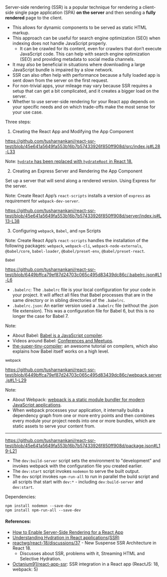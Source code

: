Server-side rendering (SSR) is a popular technique for rendering a client-side single page application (SPA) **on the server** and then sending a **fully rendered** page to the client. 
- This allows for dynamic components to be served as static HTML markup.
- This approach can be useful for search engine optimization (SEO) when indexing does not handle JavaScript properly. 
  - It can be crawled for its content, even for crawlers that don’t execute JavaScript code. This can help with search engine optimization (SEO) and providing metadata to social media channels.
- It may also be beneficial in situations where downloading a large JavaScript bundle is impaired by a slow network.
- SSR can also often help with performance because a fully loaded app is sent down from the server on the first request. 
- For non-trivial apps, your mileage may vary because SSR requires a setup that can get a bit complicated, and it creates a bigger load on the server. 
- Whether to use server-side rendering for your React app depends on your specific needs and on which trade-offs make the most sense for your use case.

Three steps:

1. Creating the React App and Modifying the App Component

https://github.com/tusharnankani/react-ssr-test/blob/45e641a5649fa553b16b7b57433926f850ff908d/src/index.js#L28-L33

Note: [`hydrate` has been replaced with `hydrateRoot` in React 18.](https://reactjs.org/docs/react-dom.html#hydrate:~:text=hydrate(element%2C%20container%5B%2C%20callback%5D)-,Note%3A,replaced%20with%20hydrateRoot%20in%20React%2018.%20See%20hydrateRoot%20for%20more%20info.,-Same%20as%20render()%2C%20but%20is%20used%20to%20hydrate%20a)

2. Creating an Express Server and Rendering the App Component

Set up a server that will send along a rendered version. Using Express for the server.

Note: Create React App’s `react-scripts` installs a version of `express` as requirement for `webpack-dev-server`.

https://github.com/tusharnankani/react-ssr-test/blob/45e641a5649fa553b16b7b57433926f850ff908d/server/index.js#L13-L38

3. Configuring `webpack`, `Babel`, and `npm` Scripts

Note: Create React App’s `react-scripts` handles the installation of the following packages: `webpack`, `webpack-cli`, `webpack-node-externals`, `@babel/core`, `babel-loader`, `@babel/preset-env`, `@babel/preset-react`.

<sup>Babel</sup>

https://github.com/tusharnankani/react-ssr-test/blob/6449bffca79ef87d24703c065c495d83439dc86c/.babelrc.json#L1-L6

- `.babelrc`: The `.babelrc` file is your local configuration for your code in your project. It will affect all files that Babel processes that are in the same directory or in sibling directories of the `.babelrc`.
- `.babelrc.json`: An earlier version used a `.babelrc` file (without the .json file extension). This was a configuration file for Babel 6, but this is no longer the case for Babel 7.

Note:

- About Babel: [Babel is a JavaScript compiler](https://babeljs.io/docs/en).
- Videos around Babel: [Conferences and Meetups](https://babeljs.io/videos.html).
- [the-super-tiny-compiler](https://github.com/jamiebuilds/the-super-tiny-compiler): an awesome tutorial on compilers, which also explains how Babel itself works on a high level.

<sup>webpack</sup>

https://github.com/tusharnankani/react-ssr-test/blob/6449bffca79ef87d24703c065c495d83439dc86c/webpack.server.js#L1-L29

Note:

- About Webpack: [webpack is a static module bundler for modern JavaScript applications](https://webpack.js.org/concepts).
- When webpack processes your application, it internally builds a dependency graph from one or more entry points and then combines every module your project needs into one or more bundles, which are static assets to serve your content from.

---

https://github.com/tusharnankani/react-ssr-test/blob/45e641a5649fa553b16b7b57433926f850ff908d/package.json#L19-L21

- The `dev:build-server` script sets the environment to "development" and invokes webpack with the configuration file you created earlier. 
- The `dev:start` script invokes `nodemon` to serve the built output.
- The `dev` script invokes `npm-run-all` to run in parallel the build script and all scripts that start with `dev:*` - including `dev:build-server` and `dev:start`.

Dependencies: 

```shell
npm install nodemon --save-dev
npm install npm-run-all --save-dev
```

#### References:

- [How to Enable Server-Side Rendering for a React App](https://www.digitalocean.com/community/tutorials/react-server-side-rendering)
- [Understanding Hydration in React applications(SSR)](https://blog.saeloun.com/2021/12/16/hydration.html)
- [reactwg/react-18/discussions/37](https://github.com/reactwg/react-18/discussions/37) - New Suspense SSR Architecture in React 18.
  - Discusses about SSR, problems with it, Streaming HTML and Selective Hydration.  
- [Octanium91/react-app-ssr](https://github.com/Octanium91/react-app-ssr): SSR integration in a React app (ReactJS: 18, webpack: 5)
